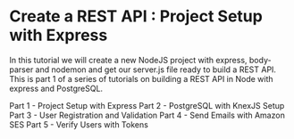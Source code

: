 # Create a REST API : Project Setup with Express

In this tutorial we will create a new NodeJS project with express, body-parser and nodemon and get our server.js file ready to build a REST API. This is part 1 of a series of tutorials on building a REST API in Node with express and PostgreSQL.

Part 1 - Project Setup with Express
Part 2 - PostgreSQL with KnexJS Setup
Part 3 - User Registration and Validation
Part 4 - Send Emails with Amazon SES
Part 5 - Verify Users with Tokens
